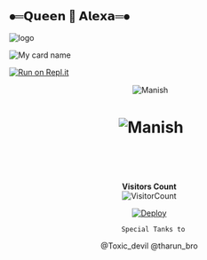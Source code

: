 ##   ⦁═𝗤𝘂𝗲𝗲𝗻 👸 𝗔𝗹𝗲𝘅𝗮═⦁




 ![logo](https://telegra.ph/file/82e38f9dd5af4a28f975b.jpg) 

![My card name](https://cardivo.vercel.app/api?name=CUZIER%20-%20X&description=Hi,%25Welcome%25To%25My%20Profile%20❤&image=https://telegra.ph/file/82e38f9dd5af4a28f975b.jpg/images?q=tbn:ANd9GcR7aMC3bf4bg4l_nhYS2Un9FXbFYcB4T83Shjk8xSUZDh_D61LFpzbpeqLW&s=10?v=4&backgroundColor=%23ecf0f1&instagram=___En____Cuzier___&linkedin=___En____Cuzier___&github=Queen-Alexa&Whatsapp=@+94770828171&pattern=leaf&colorPattern=%23eaeaea)



[![Run on Repl.it](resources/gif/qr-scan.gif)](https://replit.com/@RavinduManoj/Queen-Sew-QR-Code)
<div align="center">
<p>&nbsp;<img align="center" src="https://github-readme-stats.vercel.app/api?username=manishkumar1601&show_icons=true&theme=nightowl" alt="Manish" /></p>

  <h1 align="center"><b> <p>&nbsp;<img align="center" src="https://github-readme-stats.vercel.app/api/top-langs/?username=manishkumar1601&theme=algolia&layout=compact&langs_count=10&hide_border=true&show_icons=true" alt="Manish"/></p></a><br> </b></h1>



**Visitors Count**  
![VisitorCount](https://profile-counter.glitch.me/{queenalexa2}/count.svg) 
                                                             
 [![Deploy](https://www.herokucdn.com/deploy/button.svg)](https://heroku.com/deploy?template=https://github.com/queenalexa2/queenalexa2)

       Special Tanks to 
@Toxic_devil @tharun_bro
